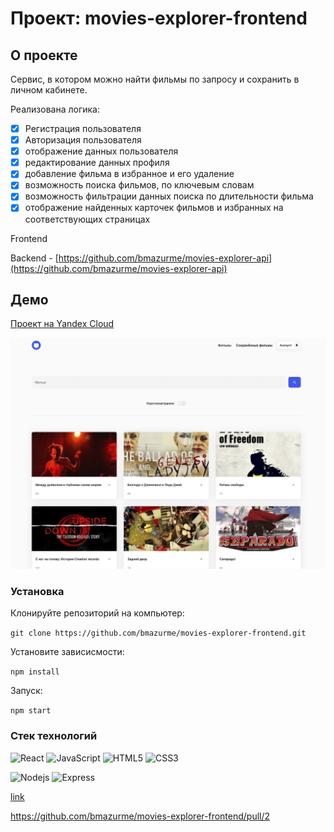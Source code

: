 # Проект: movies-explorer-frontend

## О проекте
Cервис, в котором можно найти фильмы по запросу и сохранить в личном кабинете.

Реализована логика:
- [X] Регистрация пользователя
- [X] Авторизация пользователя
- [X] отображение данных пользователя
- [X] редактирование данных профиля
- [X] добавление фильма в избранное и его удаление
- [X] возможность поиска фильмов, по ключевым словам
- [X] возможность фильтрации данных поиска по длительности фильма
- [X] отображение найденных карточек фильмов и избранных на соответствующих страницах

Frontend

Backend - [https://github.com/bmazurme/movies-explorer-api](https://github.com/bmazurme/movies-explorer-api)

## Демо

[Проект на Yandex Cloud](https://joinus.nomoredomains.xyz/)

![Alt-текст](https://github.com/bmazurme/movies-explorer-frontend/blob/main/src/images/cover.png "demo")

### Установка
Клонируйте репозиторий на компьютер:

`git clone https://github.com/bmazurme/movies-explorer-frontend.git`

Установите зависисмости:

`npm install`

Запуск:

`npm start`

### Стек технологий
![React](https://img.shields.io/badge/-React-black?style=flat-square&logo=react)
![JavaScript](https://img.shields.io/badge/-JavaScript-black?style=flat-square&logo=javascript)
![HTML5](https://img.shields.io/badge/-HTML5-E34F26?style=flat-square&logo=html5&logoColor=white)
![CSS3](https://img.shields.io/badge/-CSS3-1572B6?style=flat-square&logo=css3)

![Nodejs](https://img.shields.io/badge/-Nodejs-black?style=flat-square&logo=Node.js)
![Express](https://img.shields.io/badge/-Express-black?style=flat-square&logo=express)

[link](https://github.com/bmazurme/movies-explorer-frontend/pull/1)

https://github.com/bmazurme/movies-explorer-frontend/pull/2

